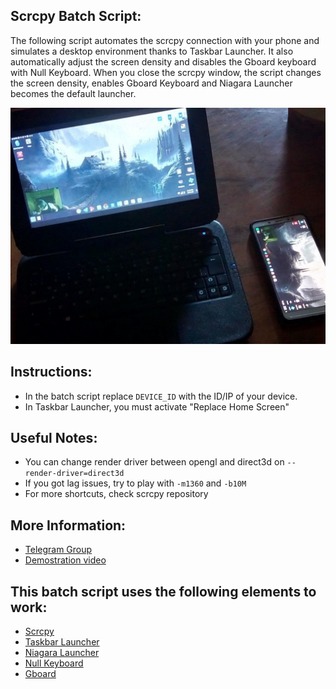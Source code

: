 ## Scrcpy Batch Script:
The following script automates the scrcpy connection with your phone and simulates a desktop environment thanks to Taskbar Launcher. It also automatically adjust the screen density and disables the Gboard keyboard with Null Keyboard. When you close the scrcpy window, the script  changes the screen density, enables Gboard Keyboard and Niagara Launcher becomes the default launcher.

![screenshot](Screenshots/0.jpg)
## Instructions:
* In the batch script replace `DEVICE_ID` with the ID/IP of your device.
* In Taskbar Launcher, you must activate "Replace Home Screen"
## Useful Notes: 
* You can change render driver between opengl and direct3d on `--render-driver=direct3d`
* If you got lag issues, try to play with `-m1360` and `-b10M`
* For more shortcuts, check scrcpy repository
## More Information:
* [Telegram Group](https://t.me/AndroidDesktop)
* [Demostration video](https://youtu.be/n6CgGz_69eI)
## This batch script uses the following elements to work:
* [Scrcpy](https://github.com/Genymobile/scrcpy)
* [Taskbar Launcher](https://github.com/farmerbb/Taskbar)
* [Niagara Launcher](https://github.com/8bitPit/Niagara-Issues)
* [Null Keyboard](https://play.google.com/store/apps/details?id=com.wparam.nullkeyboard&hl=en)
* [Gboard](https://play.google.com/store/apps/details?id=com.google.android.inputmethod.latin&hl=en)
